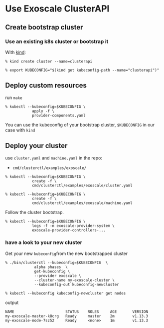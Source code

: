 # Use Exoscale ClusterAPI

## Create bootstrap cluster

### Use an existing k8s cluster or bootstrap it

With [kind](https://github.com/kubernetes-sigs/kind):
```
% kind create cluster --name=clusterapi
```
```
% export KUBECONFIG="$(kind get kubeconfig-path --name="clusterapi")"
```

## Deploy custom resources
run `make`

```
% kubectl --kubeconfig=$KUBECONFIG \
            apply -f \
            provider-components.yaml
```
You can use the kubeconfig of your bootstrap cluster, `$KUBECONFIG` in our case with `kind`
 
## Deploy your cluster

use `cluster.yaml` and `machine.yaml` in the repo:
 - `cmd/clusterctl/examples/exoscale/`


```
% kubectl --kubeconfig=$KUBECONFIG \
            create -f \
            cmd/clusterctl/examples/exoscale/cluster.yaml
```

```
% kubectl --kubeconfig=$KUBECONFIG \
            create -f \
            cmd/clusterctl/examples/exoscale/machine.yaml
```

Follow the cluster bootstrap.

```console
% kubectl --kubeconfig=$KUBECONFIG \
            logs -f -n exoscale-provider-system \
            exoscale-provider-controllers-...
```

### have a look to your new cluster

Get your new `kubeconfig`from the new bootstrapped cluster
```
% ./bin/clusterctl --kubeconfig=$KUBECONFIG  \
             alpha phases  \
             get-kubeconfig \
             --provider exoscale \
             --cluster-name my-exoscale-cluster \
             --kubeconfig-out kubeconfig-newcluster
```

```
% kubectl --kubeconfig kubeconfig-newcluster get nodes
```
output
```
NAME                       STATUS    ROLES     AGE       VERSION
my-exoscale-master-k8crg   Ready     master    2m        v1.13.3
my-exoscale-node-7sz52     Ready     <none>    1m        v1.13.3
```
